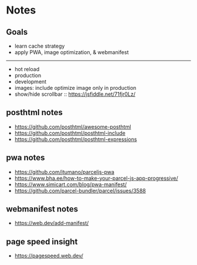 # Notes

## Goals

- learn cache strategy
- apply PWA, image optimization, & webmanifest

---

- hot reload
- production
- development
- images: include optimize image only in production
- show/hide scrollbar :: https://jsfiddle.net/71fjr0Lz/


## posthtml notes

- https://github.com/posthtml/awesome-posthtml
- https://github.com/posthtml/posthtml-include
- https://github.com/posthtml/posthtml-expressions

## pwa notes

- https://github.com/jtumano/parceljs-pwa
- https://www.bha.ee/how-to-make-your-parcel-js-app-progressive/
- https://www.simicart.com/blog/pwa-manifest/
- https://github.com/parcel-bundler/parcel/issues/3588

## webmanifest notes

- https://web.dev/add-manifest/

## page speed insight

- https://pagespeed.web.dev/